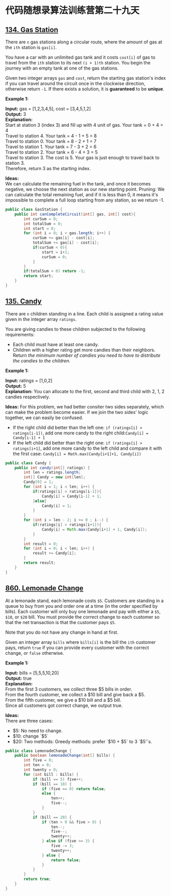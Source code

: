 # 代码随想录算法训练营第二十九天
## [134. Gas Station](https://leetcode.com/problems/gas-station/description/)

There are `n` gas stations along a circular route, where the amount of gas at the `ith` station is `gas[i]`.

You have a car with an unlimited gas tank and it costs `cost[i]` of gas to travel from the `ith` station to its next `(i + 1)th` station. You begin the journey with an empty tank at one of the gas stations.

Given two integer arrays `gas` and `cost`, return the starting gas station's index if you can travel around the circuit once in the clockwise direction, otherwise return `-1`. If there exists a solution, it is 
**guaranteed** to be **unique**.

**Example 1:**

**Input:** gas = [1,2,3,4,5], cost = [3,4,5,1,2] <br>
**Output:** 3<br>
**Explanation:** <br>
Start at station 3 (index 3) and fill up with 4 unit of gas. Your tank = 0 + 4 = 4 <br>
Travel to station 4. Your tank = 4 - 1 + 5 = 8<br>
Travel to station 0. Your tank = 8 - 2 + 1 = 7<br>
Travel to station 1. Your tank = 7 - 3 + 2 = 6<br>
Travel to station 2. Your tank = 6 - 4 + 3 = 5<br>
Travel to station 3. The cost is 5. Your gas is just enough to travel back to station 3.<br>
Therefore, return 3 as the starting index.

**Ideas:** <br>
We can calculate the remaining fuel in the tank, and once it becomes negative, we choose the next station as our new starting point. Pruning: We can calculate the total remaining fuel, and if it is less than 0, it 
means it's impossible to complete a full loop starting from any station, so we return -1.

```Java
public class GasStation {
    public int canCompleteCircuit(int[] gas, int[] cost){
        int curSum = 0;
        int totalSum = 0;
        int start = 0;
        for (int i = 0; i < gas.length; i++) {
            curSum += gas[i] - cost[i];
            totalSum += gas[i] - cost[i];
            if(curSum < 0){
                start = i+1;
                curSum = 0;
            }
        }
        if(totalSum < 0) return -1;
        return start;
    }
}
```

## [135. Candy](https://leetcode.com/problems/candy/description/)

There are `n` children standing in a line. Each child is assigned a rating value given in the integer array `ratings`.

You are giving candies to these children subjected to the following requirements:
* Each child must have at least one candy.
* Children with a higher rating get more candies than their neighbors.
Return *the minimum number of candies you need to have to distribute the candies to the children*.

**Example 1:**

**Input:** ratings = [1,0,2] <br>
**Output:** 5 <br>
**Explanation:** You can allocate to the first, second and third child with 2, 1, 2 candies respectively.

**Ideas:** For this problem, we had better consiter two sides separately, which can make the problem become easier. If we join the two sides' logic together, we can easily be confused.
* If the right child did better than the left one: `if (ratings[i] > ratings[i-1])`, add one more candy to the right child:`Candy[i] = Candy[i-1] + 1`
* If the left child did better than the right one: `if (ratings[i] > ratings[i+1]`, add one more candy to the left child and compare it with the first case: `Candy[i] = Math.max(Candy[i+1]+1, Candy[i])`

```Java
public class Candy {
    public int candy(int[] ratings) {
        int len = ratings.length;
        int[] Candy = new int[len];
        Candy[0] = 1;
        for (int i = 1; i < len; i++) {
            if(ratings[i] > ratings[i-1]){
                Candy[i] = Candy[i-1] + 1;
            }else{
                Candy[i] = 1;
            }
        }
        for (int i = len - 2; i >= 0 ; i--) {
            if(ratings[i] > ratings[i+1]){
                Candy[i] = Math.max(Candy[i+1] + 1, Candy[i]);
            }
        }
        int result = 0;
        for (int i = 0; i < len; i++) {
            result += Candy[i];
        }
        return result;
    }
}
```

## [860. Lemonade Change](https://leetcode.com/problems/lemonade-change/description/)

At a lemonade stand, each lemonade costs `$5`. Customers are standing in a queue to buy from you and order one at a time (in the order specified by bills). Each customer will only buy one lemonade and pay with either a `$5`, `$10`, or `$20` bill. You must provide the correct change to each customer so that the net transaction is that the customer pays `$5`.

Note that you do not have any change in hand at first.

Given an integer array `bills` where `bills[i]` is the bill the `ith` customer pays, return `true` if you can provide every customer with the correct change, or `false` otherwise.

**Example 1:**

**Input:** bills = [5,5,5,10,20] <br>
**Output:** true <br>
**Explanation:** <br> 
From the first 3 customers, we collect three $5 bills in order. <br>
From the fourth customer, we collect a $10 bill and give back a $5.<br>
From the fifth customer, we give a $10 bill and a $5 bill.<br>
Since all customers got correct change, we output true.<br>

**Ideas:** <br>
There are three cases:
* $5: No need to change.
* $10: change `$5`
* $20: Two methods: Greedy methods: prefer `$10 + $5` to 3 `$5'`s.

```Java
public class LemonadeChange {
    public boolean lemonadeChange(int[] bills) {
        int five = 0;
        int ten = 0;
        int twenty = 0;
        for (int bill : bills) {
            if (bill == 5) five++;
            if (bill == 10) {
                if (five == 0) return false;
                else {
                    ten++;
                    five--;
                }
            }
            if (bill == 20) {
                if (ten > 0 && five > 0) {
                    ten--;
                    five--;
                    twenty++;
                } else if (five >= 3) {
                    five -= 3;
                    twenty++;
                } else {
                    return false;
                }
            }
        }
        return true;
    }
}
```

























